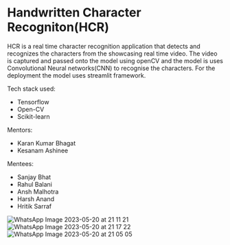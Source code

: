 # Handwritten Character Recogniton(HCR) # 
HCR is a real time character recognition application that detects and recognizes the characters from the showcasing real time video. The video is captured and passed onto the model using openCV and the model is uses Convolutional Neural networks(CNN) to recognise the characters. For the deployment the model uses streamlit framework. 

Tech stack used: 
* Tensorflow 
* Open-CV 
* Scikit-learn 



Mentors: 
* Karan Kumar Bhagat 
* Kesanam Ashinee


Mentees: 
* Sanjay Bhat
* Rahul Balani
* Ansh Malhotra
* Harsh Anand
* Hritik Sarraf
  
![WhatsApp Image 2023-05-20 at 21 11 21](https://github.com/karandomguy/HCR/assets/92136711/c85d6112-b3a7-4e6a-92d2-60fbc0722917)
![WhatsApp Image 2023-05-20 at 21 17 22](https://github.com/karandomguy/HCR/assets/92136711/419ff942-6352-4fee-aaa1-b7ad664a703d)
![WhatsApp Image 2023-05-20 at 21 05 05](https://github.com/karandomguy/HCR/assets/92136711/ca80fd8d-baae-4292-9818-f450e4e8b5ff)
